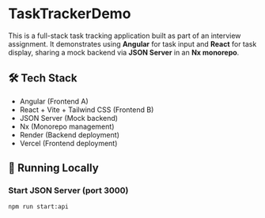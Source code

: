 # TaskTrackerDemo


This is a full-stack task tracking application built as part of an interview assignment. 
It demonstrates using **Angular** for task input and **React** for task display,
sharing a mock backend via **JSON Server** in an **Nx monorepo**.

## 🛠 Tech Stack

- Angular (Frontend A)
- React + Vite + Tailwind CSS (Frontend B)
- JSON Server (Mock backend)
- Nx (Monorepo management)
- Render (Backend deployment)
- Vercel (Frontend deployment)

## 🚀 Running Locally

### Start JSON Server (port 3000)

```bash
npm run start:api

